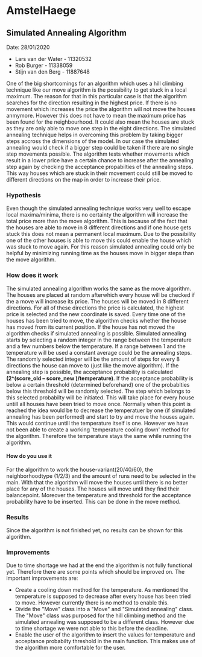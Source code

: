 # AmstelHaege
## Simulated Annealing Algorithm
Date: 28/01/2020
* Lars van der Water  - 11320532
* Rob Burger          - 11338059 
* Stijn van den Berg  - 11887648

One of the big shortcomings for an algorithm which uses a hill climbing technique like our move algorithm is the possibility to get stuck in a local maximum. The reason for that in this particular case is that the algorithm searches for the direction resulting in the highest price. If there is no movement which increases the price the algorithm will not move the houses anmymore. However this does not have to mean the maximum price has been found for the neighbourhood. It could also mean the houses are stuck as they are only able to move one step in the eight directions. The simulated annealing technique helps in overcoming this problem by taking bigger steps accross the dimensions of the model. In our case the simulated annealing would check if a bigger step could be taken if there are no single step movements possible. The algorithm tests whether movements which result in a lower price have a certain chance to increase after the annealing step again by checking the acceptance propabilties of the annealing steps. This way houses which are stuck in their movement could still be moved to different directions on the map in order to increase their price.

### Hypothesis
Even though the simulated annealing technique works very well to escape local maxima/minima, there is no certainty the algorithm will increase the total price more than the move algorithm. This is because of the fact that the houses are able to move in 8 different directions and if one house gets stuck this does not mean a permanent local maximum. Due to the possibility one of the other houses is able to move this could enable the house which was stuck to move again. For this reason simulated annealing could only be helpful by minimizing running time as the houses move in bigger steps than the move algorithm.

### How does it work
The simulated annealing algorithm works the same as the move algorithm. The houses are placed at random afterwhich every house will be checked if the a move will increase its price. The houses will be moved in 8 different directions. For all of these directions the price is calculated, the highest price is selected and the new coordinate is saved. Every time one of the houses has been tried to move, the algorithm checks whether the house has moved from its current position. 
If the house has not moved the algorithm checks if simulated annealing is possible. Simulated annealing starts by selecting a random integer in the range between the temperature and a few numbers below the temperature. If a range between 1 and the temperature will be used a constant average could be the annealing steps. The randomly selected integer will be the amount of steps for every 8 directions the house can move to (just like the move algorithm). If the annealing step is possible, the acceptance probability is calculated **(2^(score_old – score_new )/temperature)**. If the acceptance probability is below a certain threshold (determined beforehand) one of the probablties below this threshold will be randomly selected. The step which belongs to this selected probabilty will be initiated. 
This will take place for every house untill all houses have been tried to move once. Normally when this point is reached the idea would be to decrease the temperatuer by one (if simulated annealing has been performed) and start to try and move the houses again. This would continue untill the temperature itself is one. However we have not been able to create a working 'temperature cooling down' method for the algorithm. Therefore the temperature stays the same while running the algorithm. 

#### How do you use it 
For the algorithm to work the house-variant(20/40/60), the neighborhoodtype (1/2/3) and the amount of runs need to be selected in the main. With that the algorithm will move the houses until there is no better place for any of the houses. The houses will move until they find their balancepoint. Moreover the temperature and threshold for the acceptance probability have to be inserted. This can be done in the move method.

### Results 
Since the algorithm is not finished yet, no results can be shown for this algorithm.

### Improvements
Due to time shortage we had at the end the algorithm is not fully functional yet. Therefore there are some points which should be improved on. The important improvements are:

  - Create a cooling down method for the temperature. As mentioned the temperature is supposed to decrease after every house has been tried to move. However currently there is no method to enable this.
  - Divide the "Move" class into a "Move" and "Simulated annealing" class. The "Move" class was purposed for the hill climbing method and the simulated annealing was supposed to be a different class. However due to time shortage we were not able to this before the deadline.
  - Enable the user of the algorithm to insert the values for temperature and acceptance probabilty threshold in the main function. This makes use of the algorithm more comfortable for the user.
